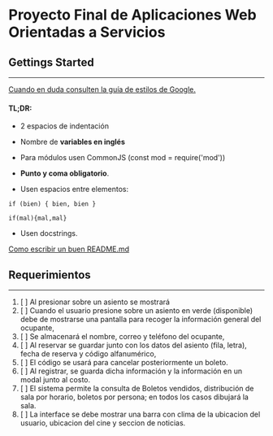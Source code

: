 # **Proyecto Final de Aplicaciones Web Orientadas a Servicios**
## Gettings Started
---
[Cuando en duda consulten la guía de estilos de Google.](https://google.github.io/styleguide/jsguide.html#jsdoc-method-and-function-comments)
#### **TL;DR:**<br />
- 2 espacios de indentación
- Nombre de **variables en inglés**
- Para módulos usen CommonJS (const mod = require('mod'))
- **Punto y coma obligatorio**.

- Usen espacios entre elementos:
```
if (bien) { bien, bien }

if(mal){mal,mal}
```

- Usen docstrings.

[Como escribir un buen README.md](https://www.freecodecamp.org/news/how-to-write-a-good-readme-file/)
##  Requerimientos
---
1. [ ] Al presionar sobre un asiento se mostrará 
2. [ ] Cuando el usuario presione sobre un asiento en verde (disponible) debe de mostrarse una pantalla para recoger la información general del ocupante,
3. [ ] Se almacenará el nombre, correo y teléfono del ocupante,
4. [ ] Al reservar se guardar junto con los datos del asiento (fila, letra), fecha de reserva y código alfanumérico,
5. [ ] El código se usará para cancelar posteriormente un boleto.
6. [ ] Al registrar, se guarda dicha información y la información en un modal junto al costo.
7. [ ] El sistema permite la consulta de Boletos vendidos, distribución de sala por horario, boletos por persona; en todos los casos dibujará la sala.
8. [ ] La interface se debe mostrar una barra con clima de la ubicacion del usuario, ubicacion del cine y seccion de noticias. 